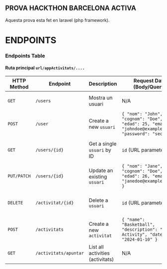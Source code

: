  ## PROVA HACKTHON BARCELONA ACTIVA

 Aquesta prova esta fet en laravel (php framework).

# ENDPOINTS

### Endpoints Table

#### Ruta principal `url/appActivitats/....`

| HTTP Method | Endpoint                     | Description                                             | Request Data (Body/Query)                                                                                           | Response                                             |
|-------------|------------------------------|---------------------------------------------------------|---------------------------------------------------------------------------------------------------------------------|------------------------------------------------------|
| `GET`       | `/users`                    | Mostra un usuari                                  | N/A                                                                                                                 | JSON array of `usuaris`                              |
| `POST`      | `/user`                    | Create a new `usuari`                                    | `{ "nom": "John", "cognom": "Doe", "edad": 25, "email": "johndoe@example.com", "password": "secret" }`               | Newly created `usuari` (JSON)                        |
| `GET`       | `/users/{id}`               | Get a single `usuari` by ID                              | `id` (URL parameter)                                                                                                | Single `usuari` object (JSON)                        |
| `PUT/PATCH` | `/users/{id}`               | Update an existing `usuari`                              | `{ "nom": "Jane", "cognom": "Doe", "edad": 26, "email": "janedoe@example.com" }`                                     | Updated `usuari` object (JSON)                       |
| `DELETE`    | `/activitat/{id}`               | Delete a `usuari`                                        | `id` (URL parameter)                                                                                                | Deletion success message (JSON)                      |
| `POST`      | `/activitats`                 | Create a new `activitat`                                 | `{ "name": "Basketball", "description": "Sport Activity", "date": "2024-01-10" }`                                    | Newly created `activitat` (JSON)                     |
| `GET`       | `/activitats/apuntar`                 | List all activities (activitats)                         | N/A                                                                                                                 | JSON array of `activitats`                           |


